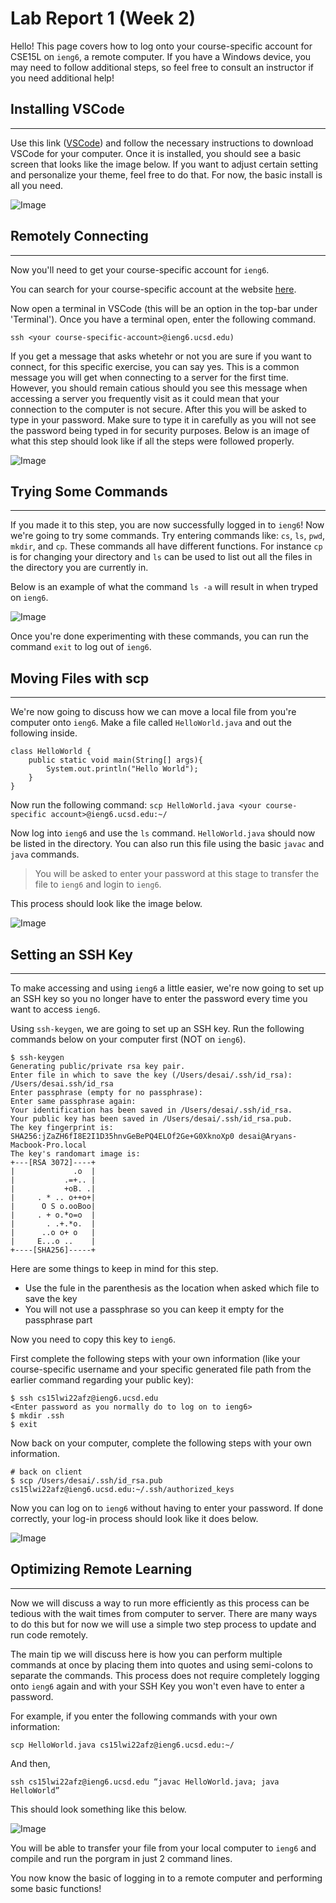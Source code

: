 # Lab Report 1 (Week 2)


Hello! This page covers how to log onto your course-specific account for CSE15L on `ieng6`, a remote computer. If you have a Windows device, you may need to follow additional steps, so feel free to consult an instructor if you need additional help!

## Installing VSCode
---

Use this link ([VSCode](https://code.visualstudio.com/)) and follow the necessary instructions to download VSCode for your computer. Once it is installed, you should see a basic screen that looks like the image below. If you want to adjust certain setting and personalize your theme, feel free to do that. For now, the basic install is all you need. 

![Image](InstallingVSCode.jpg)

## Remotely Connecting
---

Now you'll need to get your course-specific account for `ieng6`. 

You can search for your course-specific account at the website [here](https://sdacs.ucsd.edu/~icc/index.php).

Now open a terminal in VSCode (this will be an option in the top-bar under 'Terminal'). Once you have a terminal open, enter the following command.

`ssh <your course-specific-account>@ieng6.ucsd.edu)`

If you get a message that asks whetehr or not you are sure if you want to connect, for this specific exercise, you can say yes. This is a common message you will get when connecting to a server for the first time. However, you should remain catious should you see this message when accessing a server you frequently visit as it could mean that your connection to the computer is not secure. After this you will be asked to type in your password. Make sure to type it in carefully as you will not see the password being typed in for security purposes. Below is an image of what this step should look like if all the steps were followed properly. 

![Image](RemotelyConnecting.jpg)

## Trying Some Commands
---

If you made it to this step, you are now successfully logged in to `ieng6`! Now we're going to try some commands. Try entering commands like: `cs`, `ls`, `pwd`, `mkdir`, and `cp`. These commands all have different functions. For instance `cp` is for changing your directory and `ls` can be used to list out all the files in the directory you are currently in. 

Below is an example of what the command `ls -a` will result in when tryped on `ieng6`. 

![Image](TryingSomeCommands.jpg)

Once you're done experimenting with these commands, you can run the command `exit` to log out of `ieng6`. 

## Moving Files with scp
---

We're now going to discuss how we can move a local file from you're computer onto `ieng6`. Make a file called `HelloWorld.java` and out the following inside.
```
class HelloWorld {
    public static void main(String[] args){
        System.out.println("Hello World");
    }
}
```
Now run the following command:
`scp HelloWorld.java <your course-specific account>@ieng6.ucsd.edu:~/`

Now log into `ieng6` and use the `ls` command. `HelloWorld.java` should now be listed in the directory. You can also run this file using the basic `javac` and `java` commands. 

> You will be asked to enter your password at this stage to transfer the file to `ieng6` and login to `ieng6`.

This process should look like the image below.

![Image](Movingfileswithscp.jpg)

## Setting an SSH Key
---

To make accessing and using `ieng6` a little easier, we're now going to set up an SSH key so you no longer have to enter the password every time you want to access `ieng6`. 

Using `ssh-keygen`, we are going to set up an SSH key. Run the following commands below on your computer first (NOT on `ieng6`).

```
$ ssh-keygen
Generating public/private rsa key pair.
Enter file in which to save the key (/Users/desai/.ssh/id_rsa): /Users/desai.ssh/id_rsa
Enter passphrase (empty for no passphrase): 
Enter same passphrase again: 
Your identification has been saved in /Users/desai/.ssh/id_rsa.
Your public key has been saved in /Users/desai/.ssh/id_rsa.pub.
The key fingerprint is:
SHA256:jZaZH6fI8E2I1D35hnvGeBePQ4ELOf2Ge+G0XknoXp0 desai@Aryans-Macbook-Pro.local
The key's randomart image is:
+---[RSA 3072]----+
|             .o  |
|           .=+.. |
|           +oB. .|
|     . * .. o++o+|
|      O S o.ooBoo|
|     . + o.*o=o  |
|       . .+.*o.  |
|      ..o o+ o   |
|     E...o ..    |
+----[SHA256]-----+
```

Here are some things to keep in mind for this step.
* Use the fule in the parenthesis as the location when asked which file to save the key
* You will not use a passphrase so you can keep it empty for the passphrase part

Now you need to copy this key to `ieng6`.

First complete the following steps with your own information (like your course-specific username and your specific generated file path from the earlier command regarding your public key):
```
$ ssh cs15lwi22afz@ieng6.ucsd.edu
<Enter password as you normally do to log on to ieng6>
$ mkdir .ssh
$ exit
```

Now back on your computer, complete the following steps with your own information.
```
# back on client
$ scp /Users/desai/.ssh/id_rsa.pub cs15lwi22afz@ieng6.ucsd.edu:~/.ssh/authorized_keys
```

Now you can log on to `ieng6` without having to enter your password. If done correctly, your log-in process should look like it does below.

![Image](SettinganSSHKey.jpg)

## Optimizing Remote Learning
---

Now we will discuss a way to run more efficiently as this process can be tedious with the wait times from computer to server. There are many ways to do this but for now we will use a simple two step process to update and run code remotely. 

The main tip we will discuss here is how you can perform multiple commands at once by placing them into quotes and using semi-colons to separate the commands. This process does not require completely logging onto `ieng6` again and with your SSH Key you won't even have to enter a password. 

For example, if you enter the following commands with your own information:

`scp HelloWorld.java cs15lwi22afz@ieng6.ucsd.edu:~/`

And then, 

`ssh cs15lwi22afz@ieng6.ucsd.edu “javac HelloWorld.java; java HelloWorld”`

This should look something like this below.

![Image](Optimization.jpg)

You will be able to transfer your file from your local computer to `ieng6` and compile and run the porgram in just 2 command lines. 

You now know the basic of logging in to a remote computer and performing some basic functions!


